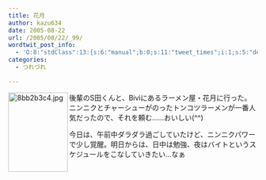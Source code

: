 ```yaml
---
title: 花月
author: kazu634
date: 2005-08-22
url: /2005/08/22/_99/
wordtwit_post_info:
  - 'O:8:"stdClass":13:{s:6:"manual";b:0;s:11:"tweet_times";i:1;s:5:"delay";i:0;s:7:"enabled";i:1;s:10:"separation";s:2:"60";s:7:"version";s:3:"3.7";s:14:"tweet_template";b:0;s:6:"status";i:2;s:6:"result";a:0:{}s:13:"tweet_counter";i:2;s:13:"tweet_log_ids";a:1:{i:0;i:1979;}s:9:"hash_tags";a:0:{}s:8:"accounts";a:1:{i:0;s:7:"kazu634";}}'
categories:
  - つれづれ

---
```

<div class="section">
<p>
<img width="120" align="left" alt="8bb2b3c4.jpg" src="http://image.blog.livedoor.jp/simoom634/imgs/8/b/8bb2b3c4.jpg" height="160" border="0" class="pict" />後輩のS田くんと、Biviにあるラーメン屋・花月に行った。ニンニクとチャーシューがのったトンコツラーメンが一番人気だったので、それを頼む……おいしい(^^)
</p>
  
<p>
</p>
  
<p>
    今日は、午前中ダラダラ過ごしていたけど、ニンニクパワーで少し覚醒。明日からは、日中は勉強、夜はバイトというスケジュールをこなしていきたい…なぁ
</p>
</div>